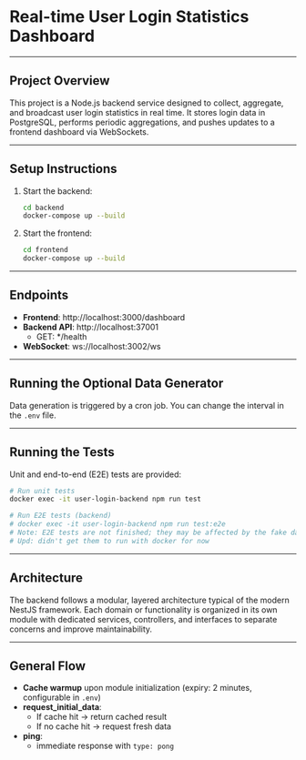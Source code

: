 # Real-time User Login Statistics Dashboard

---

## Project Overview

This project is a Node.js backend service designed to collect, aggregate, and broadcast user login statistics in real time. It stores login data in PostgreSQL, performs periodic aggregations, and pushes updates to a frontend dashboard via WebSockets.

---

## Setup Instructions

1. Start the backend:
   ```bash
   cd backend
   docker-compose up --build
   ```
2. Start the frontend:
   ```bash
   cd frontend
   docker-compose up --build
   ```

---

## Endpoints

- **Frontend**: http://localhost:3000/dashboard
- **Backend API**: http://localhost:37001
  - GET: \*/health
- **WebSocket**: ws://localhost:3002/ws

---

## Running the Optional Data Generator

Data generation is triggered by a cron job. You can change the interval in the `.env` file.

---

## Running the Tests

Unit and end-to-end (E2E) tests are provided:

```bash
# Run unit tests
docker exec -it user-login-backend npm run test

# Run E2E tests (backend)
# docker exec -it user-login-backend npm run test:e2e
# Note: E2E tests are not finished; they may be affected by the fake data cron.
# Upd: didn't get them to run with docker for now
```

---

## Architecture

The backend follows a modular, layered architecture typical of the modern NestJS framework. Each domain or functionality is organized in its own module with dedicated services, controllers, and interfaces to separate concerns and improve maintainability.

---

## General Flow

- **Cache warmup** upon module initialization (expiry: 2 minutes, configurable in `.env`)
- **request_initial_data**:
  - If cache hit → return cached result
  - If no cache hit → request fresh data
- **ping**:
  - immediate response with `type: pong`
